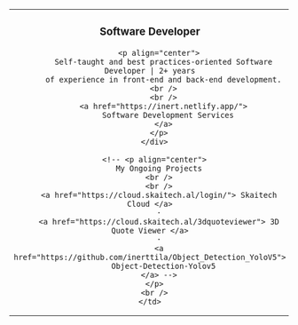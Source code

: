 <meta property="og:url" content="https://al.linkedin.com/in/inerttila" />
<meta name="copyright" content="Inert Tila" />
<meta name="author" content="Inert Tila" />
<meta
  name="description"
  content=" Self-taught and best practices-oriented Software Developer | 2+ years of experience in front-end and back-end development, with expertise in HTML, CSS, JavaScript, React, Node.js, Python, and frameworks such as Django, FastAPI, and Flask. Skilled in Docker and Linux for high-performance deployments. Hands-on experience in designing e-commerce solutions with Medusa, with a focus on SEO for enhanced performance. Always seeking new opportunities."
/>

<table align="center" border="0" cellpadding="0" cellspacing="0">
  <tr>
    <td align="center">
      <div align="center">
        <h3 align="center">Software Developer</h3>

        <p align="center">
          Self-taught and best practices-oriented Software Developer | 2+ years
          of experience in front-end and back-end development.
          <br />
          <br />
          <a href="https://inert.netlify.app/">
            Software Development Services
          </a>
        </p>
      </div>

      <!-- <p align="center">
        My Ongoing Projects
        <br />
        <br />
        <a href="https://cloud.skaitech.al/login/"> Skaitech Cloud </a>
        ·
        <a href="https://cloud.skaitech.al/3dquoteviewer"> 3D Quote Viewer </a>
        ·
        <a href="https://github.com/inerttila/Object_Detection_YoloV5">
          Object-Detection-Yolov5
        </a> -->
      </p>
      <br />
    </td>
  </tr>
</table>
